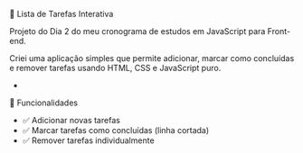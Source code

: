 📝 Lista de Tarefas Interativa

Projeto do Dia 2 do meu cronograma de estudos em JavaScript para Front-end.

Criei uma aplicação simples que permite adicionar, marcar como concluídas e remover tarefas usando HTML, CSS e JavaScript puro.

-

 🚀 Funcionalidades

- ✅ Adicionar novas tarefas
- ✅ Marcar tarefas como concluídas (linha cortada)
- ✅ Remover tarefas individualmente
